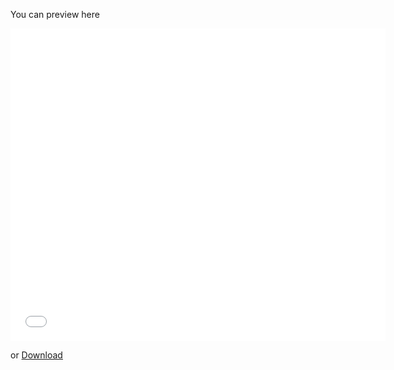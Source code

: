 You can preview here

<iframe src=".guides/download/How_to_pass_an_interview.pdf" style="width:600px; height:500px;" frameborder="0"></iframe>

or [Download](.guides/download/How_to_pass_an_interview.pdf)
